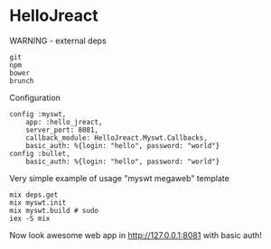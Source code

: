 HelloJreact
===========

WARNING - external deps
```
git
npm
bower
brunch
```

Configuration
```
config :myswt, 
	app: :hello_jreact, 
	server_port: 8081, 
	callback_module: HelloJreact.Myswt.Callbacks,
	basic_auth: %{login: "hello", password: "world"}
config :bullet,
	basic_auth: %{login: "hello", password: "world"}
```

Very simple example of usage "myswt megaweb" template
```
mix deps.get
mix myswt.init
mix myswt.build # sudo
iex -S mix
```

Now look awesome web app in http://127.0.0.1:8081 with basic auth!
